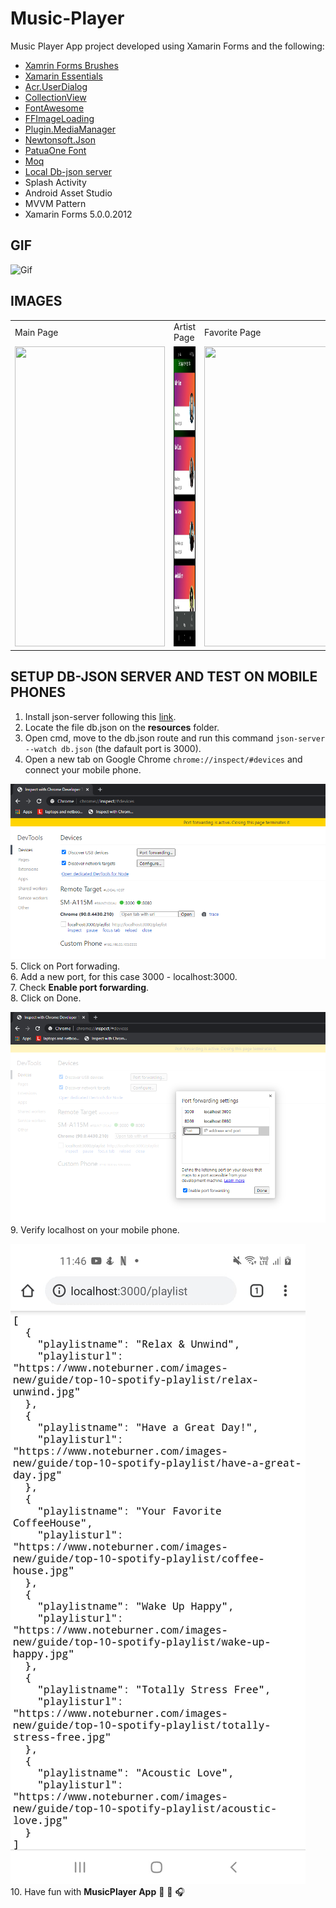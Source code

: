 # Music-Player  
Music Player App project developed using Xamarin Forms and the following:  
- [Xamrin Forms Brushes](https://docs.microsoft.com/en-gb/xamarin/xamarin-forms/user-interface/brushes/)  
- [Xamarin Essentials](https://docs.microsoft.com/en-us/xamarin/essentials/)
- [Acr.UserDialog](https://github.com/aritchie/userdialogs)  
- [CollectionView](https://docs.microsoft.com/en-us/xamarin/xamarin-forms/user-interface/collectionview/layout)  
- [FontAwesome](https://fontawesome.com/)  
- [FFImageLoading](https://github.com/luberda-molinet/FFImageLoading)  
- [Plugin.MediaManager](https://github.com/Baseflow/XamarinMediaManager)  
- [Newtonsoft.Json](https://www.newtonsoft.com/json)  
- [PatuaOne Font](https://fonts.google.com/specimen/Patua+One)  
- [Moq](https://github.com/Moq/moq4/wiki/Quickstart)  
- [Local Db-json server](https://www.npmjs.com/package/json-server)  
- Splash Activity  
- Android Asset Studio  
- MVVM Pattern  
- Xamarin Forms 5.0.0.2012  
## GIF  
![Gif](https://raw.githubusercontent.com/juniorsaraviao/Music-Player/master/resources/MusicPlayer.gif)  
## IMAGES  
<table>
  <tr>
     <td>Main Page</td>
     <td>Artist Page</td>
     <td>Favorite Page</td>
     <td>Player Page</td>
  </tr>
  <tr>
    <td><img src="resources/Music1.jpg" width=240 height=480></td>
    <td><img src="resources/Music4.jpg" width=240 height=480></td>
    <td><img src="resources/Music2.jpg" width=240 height=480></td>
    <td><img src="resources/Music3.jpg" width=240 height=480></td>
  </tr>
 </table>  

## SETUP DB-JSON SERVER AND TEST ON MOBILE PHONES   
1. Install json-server following this [link](https://www.npmjs.com/package/json-server).  
2. Locate the file db.json on the **resources** folder.  
3. Open cmd, move to the db.json route and run this command `json-server --watch db.json` (the dafault port is 3000).
4. Open a new tab on Google Chrome `chrome://inspect/#devices` and connect your mobile phone.  

![Gif](https://raw.githubusercontent.com/juniorsaraviao/Music-Player/master/resources/localhostMobile2.png)  
5. Click on Port forwading.  
6. Add a new port, for this case 3000 - localhost:3000.  
7. Check **Enable port forwarding**.  
8. Click on Done.  

![Gif](https://raw.githubusercontent.com/juniorsaraviao/Music-Player/master/resources/localhostMobile1.png)  
9. Verify localhost on your mobile phone.  

![Gif](https://raw.githubusercontent.com/juniorsaraviao/Music-Player/master/resources/localhostMobile3.jpg)  
10. Have fun with **MusicPlayer App** :call_me_hand: :musical_note: :headphones: 
    
